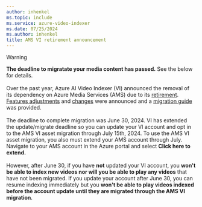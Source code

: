 ```yaml
---
author: inhenkel
ms.topic: include 
ms.service: azure-video-indexer
ms.date: 07/25/2024
ms.author: inhenkel
title: AMS VI retirement announcement
---
```


> [!WARNING]
> **The deadline to migratate your media content has passed.** See the below for details.<br/><br/>
> Over the past year, Azure AI Video Indexer (VI) announced the removal of its dependency on Azure Media Services (AMS) due to its [retirement](https://aka.ms/ams-retirement). [Features adjustments](https://azure.microsoft.com/updates/videoindexer-2/) and [changes](../retirement/azure-video-indexer-azure-media-services-retirement-announcement.md) were announced and a [migration guide](../retirement/azure-video-indexer-ams-retirement-guide.md) was provided.<br/><br/>
> The deadline to complete migration was June 30, 2024. VI has extended the update/migrate deadline so you can update your VI account and opt in to the AMS VI asset migration through July 15th, 2024. To use the AMS VI asset migration, you also must extend your AMS account through July. Navigate to your AMS account in the Azure portal and select **Click here to extend.**<br/><br/>
> However, after June 30, if you have **not** updated your VI account, you **won't be able to index new videos nor will you be able to play any videos** that have not been migrated. If you update your account after June 30, you can resume indexing immediately but you **won't be able to play videos indexed before the account update until they are migrated through the AMS VI migration**.